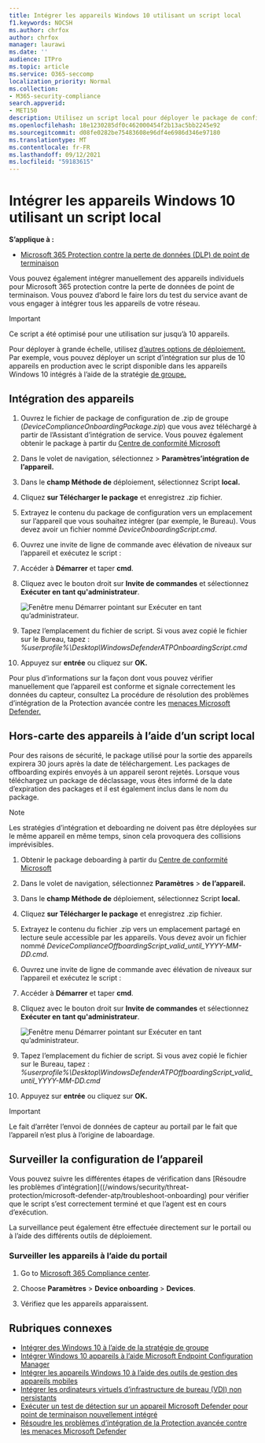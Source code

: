 ```yaml
---
title: Intégrer les appareils Windows 10 utilisant un script local
f1.keywords: NOCSH
ms.author: chrfox
author: chrfox
manager: laurawi
ms.date: ''
audience: ITPro
ms.topic: article
ms.service: O365-seccomp
localization_priority: Normal
ms.collection:
- M365-security-compliance
search.appverid:
- MET150
description: Utilisez un script local pour déployer le package de configuration sur les appareils afin qu’ils soient intégrés au service.
ms.openlocfilehash: 18e1230285df0c462000454f2b13ac5bb2245e92
ms.sourcegitcommit: d08fe0282be75483608e96df4e6986d346e97180
ms.translationtype: MT
ms.contentlocale: fr-FR
ms.lasthandoff: 09/12/2021
ms.locfileid: "59183615"
---
```

# <a name="onboard-windows-10-devices-using-a-local-script"></a>Intégrer les appareils Windows 10 utilisant un script local

**S’applique à :**

- [Microsoft 365 Protection contre la perte de données (DLP) de point de terminaison](./endpoint-dlp-learn-about.md)

Vous pouvez également intégrer manuellement des appareils individuels pour Microsoft 365 protection contre la perte de données de point de terminaison. Vous pouvez d’abord le faire lors du test du service avant de vous engager à intégrer tous les appareils de votre réseau.

> [!IMPORTANT]
> Ce script a été optimisé pour une utilisation sur jusqu’à 10 appareils.
>
> Pour déployer à grande échelle, utilisez [d’autres options de déploiement.](dlp-configure-endpoints.md) Par exemple, vous pouvez déployer un script d’intégration sur plus de 10 appareils en production avec le script disponible dans les appareils Windows 10 intégrés à l’aide de la stratégie [de groupe.](dlp-configure-endpoints-gp.md)

## <a name="onboard-devices"></a>Intégration des appareils
 
1.  Ouvrez le fichier de package de configuration de .zip de groupe (*DeviceComplianceOnboardingPackage.zip*) que vous avez téléchargé à partir de l’Assistant d’intégration de service. Vous pouvez également obtenir le package à partir du [Centre de conformité Microsoft](https://compliance.microsoft.com)

2. Dans le volet de navigation, sélectionnez  >  **Paramètres’intégration de l’appareil.**

3. Dans le **champ Méthode de** déploiement, sélectionnez Script **local.**

4. Cliquez **sur Télécharger le package** et enregistrez .zip fichier.
  
5. Extrayez le contenu du package de configuration vers un emplacement sur l’appareil que vous souhaitez intégrer (par exemple, le Bureau). Vous devez avoir un fichier nommé *DeviceOnboardingScript.cmd*.

6.  Ouvrez une invite de ligne de commande avec élévation de niveaux sur l’appareil et exécutez le script :

7.  Accéder à **Démarrer** et taper **cmd**.

8.  Cliquez avec le bouton droit sur **Invite de commandes** et sélectionnez **Exécuter en tant qu'administrateur**.

    ![Fenêtre menu Démarrer pointant sur Exécuter en tant qu’administrateur.](../media/dlp-run-as-admin.png)

9.  Tapez l’emplacement du fichier de script. Si vous avez copié le fichier sur le Bureau, tapez : *%userprofile%\Desktop\WindowsDefenderATPOnboardingScript.cmd*

10.  Appuyez sur **entrée** ou cliquez sur **OK.**

Pour plus d’informations sur la façon dont vous pouvez vérifier manuellement que l’appareil est conforme et signale correctement les données du capteur, consultez La procédure de résolution des problèmes d’intégration de la Protection avancée contre les [menaces Microsoft Defender.](/windows/security/threat-protection/microsoft-defender-atp/troubleshoot-onboarding)

## <a name="offboard-devices-using-a-local-script"></a>Hors-carte des appareils à l’aide d’un script local
Pour des raisons de sécurité, le package utilisé pour la sortie des appareils expirera 30 jours après la date de téléchargement. Les packages de offboarding expirés envoyés à un appareil seront rejetés. Lorsque vous téléchargez un package de déclassage, vous êtes informé de la date d’expiration des packages et il est également inclus dans le nom du package.

> [!NOTE]
> Les stratégies d’intégration et deboarding ne doivent pas être déployées sur le même appareil en même temps, sinon cela provoquera des collisions imprévisibles.

1. Obtenir le package deboarding à partir du [Centre de conformité Microsoft](https://compliance.microsoft.com)

2. Dans le volet de navigation, sélectionnez **Paramètres**  >  **de l’appareil.**

3. Dans le **champ Méthode de** déploiement, sélectionnez Script **local.**

4. Cliquez **sur Télécharger le package** et enregistrez .zip fichier.

5. Extrayez le contenu du fichier .zip vers un emplacement partagé en lecture seule accessible par les appareils. Vous devez avoir un fichier nommé *DeviceComplianceOffboardingScript_valid_until_YYYY-MM-DD.cmd*.

6.  Ouvrez une invite de ligne de commande avec élévation de niveaux sur l’appareil et exécutez le script :

7.  Accéder à **Démarrer** et taper **cmd**.

8.  Cliquez avec le bouton droit sur **Invite de commandes** et sélectionnez **Exécuter en tant qu'administrateur**.

    ![Fenêtre menu Démarrer pointant sur Exécuter en tant qu’administrateur.](../media/dlp-run-as-admin.png)

9.  Tapez l’emplacement du fichier de script. Si vous avez copié le fichier sur le Bureau, tapez : *%userprofile%\Desktop\WindowsDefenderATPOffboardingScript_valid_until_YYYY-MM-DD.cmd*

10.  Appuyez sur **entrée** ou cliquez sur **OK.**

> [!IMPORTANT]
> Le fait d’arrêter l’envoi de données de capteur au portail par le fait que l’appareil n’est plus à l’origine de laboardage.


## <a name="monitor-device-configuration"></a>Surveiller la configuration de l’appareil
Vous pouvez suivre les différentes étapes de vérification dans [Résoudre les problèmes d’intégration]((/windows/security/threat-protection/microsoft-defender-atp/troubleshoot-onboarding) pour vérifier que le script s’est correctement terminé et que l’agent est en cours d’exécution.

La surveillance peut également être effectuée directement sur le portail ou à l’aide des différents outils de déploiement.

### <a name="monitor-devices-using-the-portal"></a>Surveiller les appareils à l’aide du portail
1. Go to [Microsoft 365 Compliance center](https://compliance.microsoft.com).

2. Choose **Paramètres**  >  **Device onboarding**  >  **Devices**.

3. Vérifiez que les appareils apparaissent.


## <a name="related-topics"></a>Rubriques connexes
- [Intégrer des Windows 10 à l’aide de la stratégie de groupe](dlp-configure-endpoints-gp.md)
- [Intégrer Windows 10 appareils à l’aide Microsoft Endpoint Configuration Manager](dlp-configure-endpoints-sccm.md)
- [Intégrer les appareils Windows 10 à l’aide des outils de gestion des appareils mobiles](dlp-configure-endpoints-mdm.md)
- [Intégrer les ordinateurs virtuels d’infrastructure de bureau (VDI) non persistants](dlp-configure-endpoints-vdi.md)
- [Exécuter un test de détection sur un appareil Microsoft Defender pour point de terminaison nouvellement intégré](/windows/security/threat-protection/microsoft-defender-atp/run-detection-test)
- [Résoudre les problèmes d’intégration de la Protection avancée contre les menaces Microsoft Defender](/windows/security/threat-protection/microsoft-defender-atp/troubleshoot-onboarding)